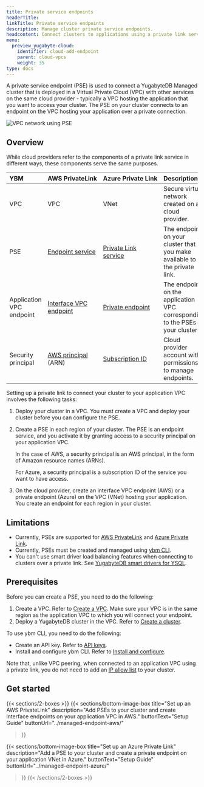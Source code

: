 ```yaml
---
title: Private service endpoints
headerTitle:
linkTitle: Private service endpoints
description: Manage cluster private service endpoints.
headcontent: Connect clusters to applications using a private link service
menu:
  preview_yugabyte-cloud:
    identifier: cloud-add-endpoint
    parent: cloud-vpcs
    weight: 35
type: docs
---
```


A private service endpoint (PSE) is used to connect a YugabyteDB Managed cluster that is deployed in a Virtual Private Cloud (VPC) with other services on the same cloud provider - typically a VPC hosting the application that you want to access your cluster. The PSE on your cluster connects to an endpoint on the VPC hosting your application over a private connection.

![VPC network using PSE](/images/yb-cloud/managed-pse-diagram.png)

## Overview

While cloud providers refer to the components of a private link service in different ways, these components serve the same purposes.

| YBM | AWS&nbsp;PrivateLink | Azure&nbsp;Private&nbsp;Link | Description |
| :--- | :--- | :--- | :--- |
| VPC | VPC | VNet | Secure virtual network created on a cloud provider. |
| PSE | [Endpoint service](https://docs.aws.amazon.com/vpc/latest/privatelink/concepts.html#concepts-endpoint-services) | [Private Link service](https://learn.microsoft.com/en-us/azure/private-link/private-link-service-overview) | The endpoints on your cluster that you make available to the private link. |
| Application VPC endpoint | [Interface VPC endpoint](https://docs.aws.amazon.com/vpc/latest/privatelink/concepts.html#concepts-vpc-endpoints) | [Private endpoint](https://learn.microsoft.com/en-us/azure/private-link/private-endpoint-overview) | The endpoints on the application VPC corresponding to the PSEs on your cluster.
| Security principal | [AWS principal](https://docs.aws.amazon.com/vpc/latest/privatelink/configure-endpoint-service.html#add-remove-permissions) (ARN) | [Subscription ID](https://learn.microsoft.com/en-us/azure/azure-portal/get-subscription-tenant-id#find-your-azure-subscription) | Cloud provider account with permissions to manage endpoints. |

Setting up a private link to connect your cluster to your application VPC involves the following tasks:

1. Deploy your cluster in a VPC. You must create a VPC and deploy your cluster before you can configure the PSE.
1. Create a PSE in each region of your cluster. The PSE is an endpoint service, and you activate it by granting access to a security principal on your application VPC.

    In the case of AWS, a security principal is an AWS principal, in the form of Amazon resource names (ARNs).

    For Azure, a security principal is a subscription ID of the service you want to have access.

1. On the cloud provider, create an interface VPC endpoint (AWS) or a private endpoint (Azure) on the VPC (VNet) hosting your application. You create an endpoint for each region in your cluster.

## Limitations

- Currently, PSEs are supported for [AWS PrivateLink](https://docs.aws.amazon.com/vpc/latest/privatelink/what-is-privatelink.html) and [Azure Private Link](https://learn.microsoft.com/en-us/azure/private-link/).
- Currently, PSEs must be created and managed using [ybm CLI](../../../managed-automation/managed-cli/).
- You can't use smart driver load balancing features when connecting to clusters over a private link. See [YugabyteDB smart drivers for YSQL](../../../../drivers-orms/smart-drivers/).

## Prerequisites

Before you can create a PSE, you need to do the following:

1. Create a VPC. Refer to [Create a VPC](../cloud-add-vpc/#create-a-vpc). Make sure your VPC is in the same region as the application VPC to which you will connect your endpoint.
1. Deploy a YugabyteDB cluster in the VPC. Refer to [Create a cluster](../../create-clusters/).

To use ybm CLI, you need to do the following:

- Create an API key. Refer to [API keys](../../../managed-automation/managed-apikeys/).
- Install and configure ybm CLI. Refer to [Install and configure](../../../managed-automation/managed-cli/managed-cli-overview/).

Note that, unlike VPC peering, when connected to an application VPC using a private link, you do not need to add an [IP allow list](../../../cloud-secure-clusters/add-connections/) to your cluster.

## Get started

{{< sections/2-boxes >}}
  {{< sections/bottom-image-box
    title="Set up an AWS PrivateLink"
    description="Add PSEs to your cluster and create interface endpoints on your application VPC in AWS."
    buttonText="Setup Guide"
    buttonUrl="../managed-endpoint-aws/"
  >}}

  {{< sections/bottom-image-box
    title="Set up an Azure Private Link"
    description="Add a PSE to your cluster and create a private endpoint on your application VNet in Azure."
    buttonText="Setup Guide"
    buttonUrl="../managed-endpoint-azure/"
  >}}
{{< /sections/2-boxes >}}
